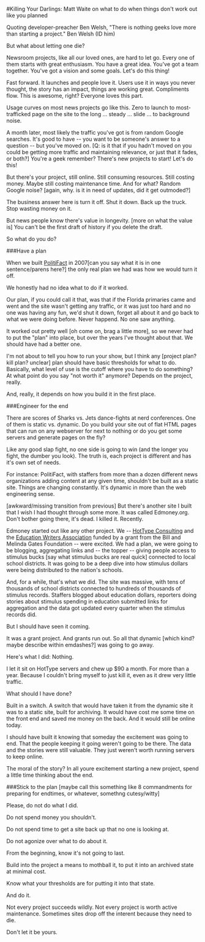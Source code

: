 #Killing Your Darlings: Matt Waite on what to do when things don't work out like you planned

Quoting developer-preacher Ben Welsh, "There is nothing geeks love more than starting a project."
Ben Welsh (ID him)

But what about letting one die?

Newsroom projects, like all our loved ones, are hard to let go. Every one of them starts with great enthusiasm. You have a great idea. You've got a team together. You've got a vision and some goals. Let's do this thing!

Fast forward. It launches and people love it. Users use it in ways you never thought, the story has an impact, things are working great. Compliments flow. This is awesome, right? Everyone loves this part.

Usage curves on most news projects go like this. Zero to launch to most-trafficked page on the site to the long … steady … slide … to background noise.

A month later, most likely the traffic you've got is from random Google searches. It's good to have -- you want to be someone's answer to a question -- but you've moved on. [Q: is it that if you hadn't moved on you could be getting more traffic and maintaining relevance, or just that it fades, or both?] You're a geek remember? There's new projects to start! Let's do this!

But there's your project, still online. Still consuming resources. Still costing money. Maybe still costing maintenance time. And for what? Random Google noise? [again, why. is it in need of updates, did it get outmoded?]

The business answer here is turn it off. Shut it down. Back up the truck. Stop wasting money on it.

But news people know there's value in longevity. [more on what the value is] You can't be the first draft of history if you delete the draft. 

So what do you do?

###Have a plan

When we built [PolitiFact](http://www.politifact.com) in 2007[can you say what it is in one sentence/parens here?] the only real plan we had was how we would turn it off. 

We honestly had no idea what to do if it worked.

Our plan, if you could call it that, was that if the Florida primaries came and went and the site wasn't getting any traffic, or it was just too hard and no one was having any fun, we'd shut it down, forget all about it and go back to what we were doing before. Never happend. No one saw anything.

It worked out pretty well [oh come on, brag a little more], so we never had to put the "plan" into place, but over the years I've thought about that. We should have had a better one.

I'm not about to tell you how to run your show, but I think any [project plan? kill plan? unclear] plan should have basic thresholds for what to do. Basically, what level of use is the cutoff where you have to do something? At what point do you say "not worth it" anymore? Depends on the project, really. 

And, really, it depends on how you build it in the first place.

###Engineer for the end

There are scores of Sharks vs. Jets dance-fights at nerd conferences. One of them is static vs. dynamic. Do you build your site out of flat HTML pages that can run on any webserver for next to nothing or do you get some servers and generate pages on the fly? 

Like any good slap fight, no one side is going to win (and the longer you fight, the dumber you look). The truth is, each project is different and has it's own set of needs. 

For instance: PolitiFact, with staffers from more than a dozen different news organizations adding content at any given time, shouldn't be built as a static site. Things are changing constantly. It's dynamic in more than the web engineering sense.

[awkward/missing transition from previous] But there's another site I built that I wish I had thought through some more. It was called Edmoney.org. Don't bother going there, it's dead. I killed it. Recently.

Edmoney started out like any other project. We -- [HotType Consulting](http://www.hottypeconsulting.com) and the [Education Writers Association](http://www.ewa.org) funded by a grant from the Bill and Melinda Gates Foundation -- were excited. We had a plan, we were going to be blogging, aggregating links and -- the topper -- giving people access to stimulus bucks [say what stimulus bucks are real quick] connected to local school districts. It was going to be a deep dive into how stimulus dollars were being distributed to the nation's schools. 

And, for a while, that's what we did. The site was massive, with tens of thousands of school districts connected to hundreds of thousands of stimulus records. Staffers blogged about education dollars, reporters doing stories about stimulus spending in education submitted links for aggregation and the data got updated every quarter when the stimulus records did. 

But I should have seen it coming.

It was a grant project. And grants run out. So all that dynamic [which kind? maybe describe within emdashes?] was going to go away.

Here's what I did: Nothing. 

I let it sit on HotType servers and chew up $90 a month. For more than a year. Because I couldn't bring myself to just kill it, even as it drew very little traffic.

What should I have done? 

Built in a switch. A switch that would have taken it from the dynamic site it was to a static site, built for archiving. It would have cost me some time on the front end and saved me money on the back. And it would still be online today. 

I should have built it knowing that someday the excitement was going to end. That the people keeping it going weren't going to be there. The data and the stories were still valuable. They just weren't worth running servers to keep online. 

The moral of the story? In all youre excitement starting a new project, spend a little time thinking about the end. 

###Stick to the plan
[maybe call this something like 8 commandments for preparing for endtimes, or whatever, somethng cutesy/witty]

Please, do not do what I did.

Do not spend money you shouldn't.

Do not spend time to get a site back up that no one is looking at. 

Do not agonize over what to do about it.

From the beginning, know it's not going to last.

Build into the project a means to mothball it, to put it into an archived state at minimal cost. 

Know what your thresholds are for putting it into that state.

And do it.

Not every project succeeds wildly. Not every project is worth active maintenance. Sometimes sites drop off the interent because they need to die.

Don't let it be yours.
